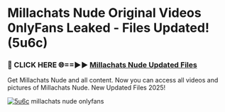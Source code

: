 # Millachats Nude Original Videos 0nlyFans Leaked - Files Updated! (5u6c)

<h3>🔴 CLICK HERE 🌐==►► <a href="https://tinyurl.com/5h6xmrr3" rel="nofollow">Millachats Nude Updated Files</a></h3>

Get Millachats Nude and all content. Now you can access all videos and pictures of Millachats Nude. New Updated Files 2025!

[![5u6c](https://i.imgur.com/KVD873Z.gif)](https://tinyurl.com/5h6xmrr3)
millachats nude onlyfans